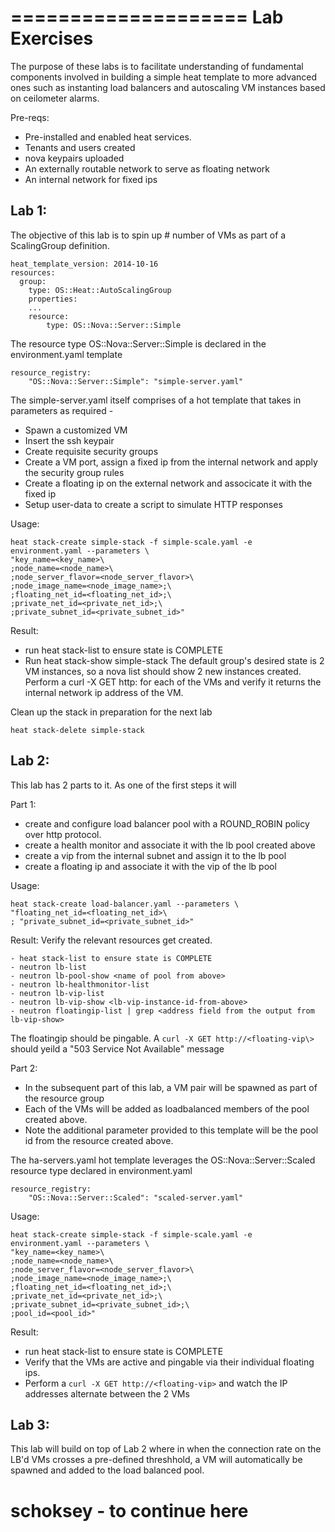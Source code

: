 ====================
Lab Exercises
==============

The purpose of these labs is to facilitate understanding of fundamental components involved in building a simple heat template to more advanced ones such as instanting load balancers and autoscaling VM instances based on ceilometer alarms. 

Pre-reqs:

* Pre-installed and enabled heat services.
* Tenants and users created
* nova keypairs uploaded
* An externally routable network to serve as floating network
* An internal network for fixed ips

Lab 1:
------
The objective of this lab is to spin up # number of VMs as part of a ScalingGroup definition.

```
heat_template_version: 2014-10-16
resources:
  group:
    type: OS::Heat::AutoScalingGroup
    properties:
	...
    resource:
        type: OS::Nova::Server::Simple
```
    
The resource type OS::Nova::Server::Simple is declared in the environment.yaml template

```
resource_registry:
    "OS::Nova::Server::Simple": "simple-server.yaml"
```    
The simple-server.yaml itself comprises of a hot template that takes in parameters as required -

- Spawn a customized VM
- Insert the ssh keypair
- Create requisite security groups
- Create a VM port, assign a fixed ip from the internal network and apply the security group rules
- Create a floating ip on the external network and associcate it with the fixed ip
- Setup user-data to create a script to simulate HTTP responses

Usage:

```
heat stack-create simple-stack -f simple-scale.yaml -e environment.yaml --parameters \
"key_name=<key_name>\
;node_name=<node_name>\
;node_server_flavor=<node_server_flavor>\
;node_image_name=<node_image_name>;\
;floating_net_id=<floating_net_id>;\
;private_net_id=<private_net_id>;\
;private_subnet_id=<private_subnet_id>"
```

Result:
- run heat stack-list to ensure state is COMPLETE
- Run heat stack-show simple-stack
The default group's desired state is 2 VM instances, so a nova list should show 2 new instances created.
Perform a curl -X GET http:<floating-ip-of-vm> for each of the VMs and verify it returns the internal network ip address of the VM.

Clean up the stack in preparation for the next lab

```
heat stack-delete simple-stack
```

Lab 2:
------
This lab has 2 parts to it.  As one of the first steps it will

Part 1:

- create and configure load balancer pool with a ROUND_ROBIN policy over http protocol.
- create a health monitor and associate it with the lb pool created above
- create a vip from the internal subnet and assign it to the lb pool
- create a floating ip and associate it with the vip of the lb pool

Usage:

```
heat stack-create load-balancer.yaml --parameters \
"floating_net_id=<floating_net_id>\
; "private_subnet_id=<private_subnet_id>"
```

Result: Verify the relevant resources get created.

```
- heat stack-list to ensure state is COMPLETE
- neutron lb-list
- neutron lb-pool-show <name of pool from above>
- neutron lb-healthmonitor-list
- neutron lb-vip-list
- neutron lb-vip-show <lb-vip-instance-id-from-above>
- neutron floatingip-list | grep <address field from the output from lb-vip-show>
```

The floatingip should be pingable.  A ```curl -X GET http://<floating-vip\>``` should yeild a "503 Service Not Available" message

Part 2:

- In the subsequent part of this lab, a VM pair will be spawned as part of the resource group
- Each of the VMs will be added as loadbalanced members of the pool created above. 
- Note the additional parameter provided to this template will be the pool id from the resource created above.

The ha-servers.yaml hot template leverages the OS::Nova::Server::Scaled resource type declared in environment.yaml

```
resource_registry:
    "OS::Nova::Server::Scaled": "scaled-server.yaml"
```

Usage:

```
heat stack-create simple-stack -f simple-scale.yaml -e environment.yaml --parameters \
"key_name=<key_name>\
;node_name=<node_name>\
;node_server_flavor=<node_server_flavor>\
;node_image_name=<node_image_name>;\
;floating_net_id=<floating_net_id>;\
;private_net_id=<private_net_id>;\
;private_subnet_id=<private_subnet_id>;\
;pool_id=<pool_id>"
```

Result:  

- run heat stack-list to ensure state is COMPLETE
- Verify that the VMs are active and pingable via their individual floating ips.
- Perform a ```curl -X GET http://<floating-vip>``` and watch the IP addresses alternate between the 2 VMs


Lab 3:
------

This lab will build on top of Lab 2 where in when the connection rate on the LB'd VMs crosses a pre-defined threshhold, a VM will automatically be spawned and added to the load balanced pool.

# schoksey - to continue here